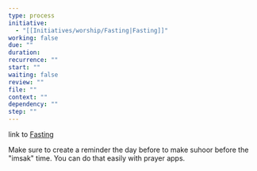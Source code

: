 ```yaml
---
type: process
initiative:
  - "[[Initiatives/worship/Fasting|Fasting]]"
working: false
due: ""
duration: 
recurrence: ""
start: ""
waiting: false
review: ""
file: ""
context: ""
dependency: ""
step: ""
---
```


link to [Fasting](Initiatives/worship/Fasting.md)

Make sure to create a reminder the day before to make suhoor before the "imsak" time. You can do that easily with prayer apps.
